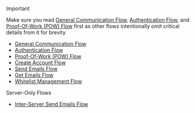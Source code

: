 > [!IMPORTANT]
> Make sure you read [General Communication Flow](Flows/General%20Communication%20Flow.md), [Authentication Flow](Flows/Authentication%20Flow.md), and [Proof-Of-Work (POW) Flow](Flows/Proof-Of-Work%20(POW)%20Flow.md) first as other flows intentionally omit critical details from it for brevity

- [General Communication Flow](Flows/General%20Communication%20Flow.md)
- [Authentication Flow](Flows/Authentication%20Flow.md)
- [Proof-Of-Work (POW) Flow](Flows/Proof-Of-Work%20(POW)%20Flow.md)
- [Create Account Flow](Flows/Create%20Account%20Flow.md)
- [Send Emails Flow](Flows/Send%20Emails%20Flow.md)
- [Get Emails Flow](Flows/Get%20Emails%20Flow.md)
- [Whitelist Management Flow](Flows/Whitelist%20Management%20Flow.md)

Server-Only Flows
- [Inter-Server Send Emails Flow](Server-Only%20Flows/Inter-Server%20Send%20Emails%20Flow.md)

